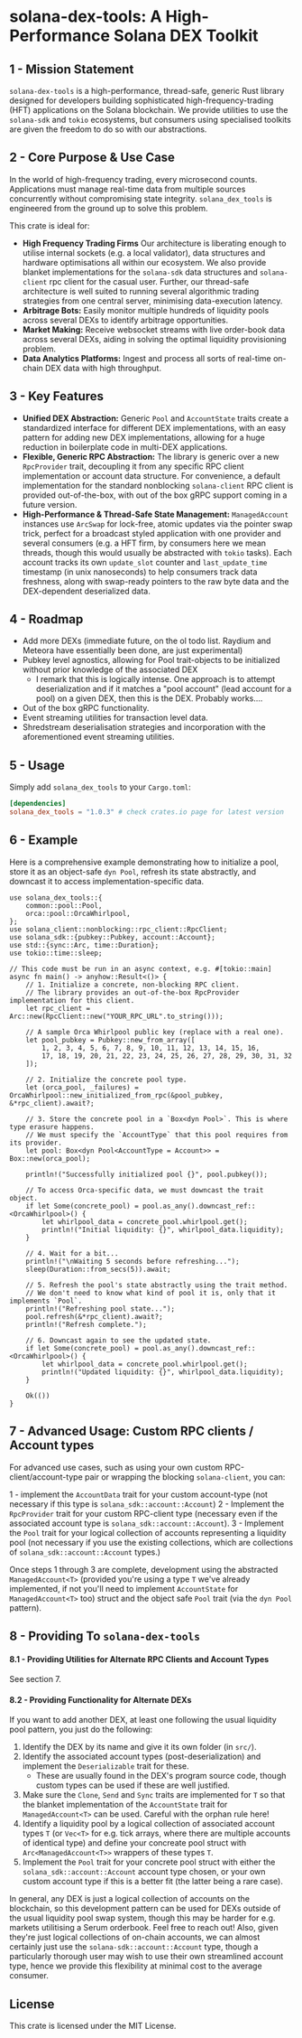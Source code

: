 # solana-dex-tools: A High-Performance Solana DEX Toolkit

## 1 - Mission Statement

`solana-dex-tools` is a high-performance, thread-safe, generic Rust library designed for developers building sophisticated high-frequency-trading (HFT) applications on the Solana blockchain. We provide utilities to use the `solana-sdk` and `tokio` ecosystems, but consumers using specialised toolkits are given the freedom to do so with our abstractions.

## 2 - Core Purpose & Use Case

In the world of high-frequency trading, every microsecond counts. Applications must manage real-time data from multiple sources concurrently without compromising state integrity. `solana_dex_tools` is engineered from the ground up to solve this problem.

This crate is ideal for:
-   **High Frequency Trading Firms** Our architecture is liberating enough to utilise internal sockets (e.g. a local validator), data structures and hardware optimisations all within our ecosystem. We also provide blanket implementations for the `solana-sdk` data structures and `solana-client` rpc client for the casual user. Further, our thread-safe architecture is well suited to running several algorithmic trading strategies from one central server, minimising data-execution latency. 
-   **Arbitrage Bots:** Easily monitor multiple hundreds of liquidity pools across several DEXs to identify arbitrage opportunities.
-   **Market Making:** Receive websocket streams with live order-book data across several DEXs, aiding in solving the optimal liquidity provisioning problem.
-   **Data Analytics Platforms:** Ingest and process all sorts of real-time on-chain DEX data with high throughput.


## 3 - Key Features

-   **Unified DEX Abstraction:** Generic `Pool` and `AccountState` traits create a standardized interface for different DEX implementations, with an easy pattern for adding new DEX implementations, allowing for a huge reduction in boilerplate code in multi-DEX applications.
-   **Flexible, Generic RPC Abstraction:** The library is generic over a new `RpcProvider` trait, decoupling it from any specific RPC client implementation or account data structure. For convenience, a default implementation for the standard nonblocking `solana-client` RPC client is provided out-of-the-box, with out of the box gRPC support coming in a future version.
-   **High-Performance & Thread-Safe State Management:** `ManagedAccount` instances use `ArcSwap` for lock-free, atomic updates via the pointer swap trick, perfect for a broadcast styled application with one provider and several consumers (e.g. a HFT firm, by consumers here we mean threads, though this would usually be abstracted with `tokio` tasks). Each account tracks its own `update_slot` counter and `last_update_time` timestamp (in unix nanoseconds) to help consumers track data freshness, along with swap-ready pointers to the raw byte data and the DEX-dependent deserialized data.

## 4 - Roadmap 

- Add more DEXs (immediate future, on the ol todo list. Raydium and Meteora have essentially been done, are just experimental)
- Pubkey level agnostics, allowing for Pool trait-objects to be initialized without prior knowledge of the associated DEX
    - I remark that this is logically intense. One approach is to attempt deserialization and if it matches a "pool account" (lead account for a pool) on a given DEX, then this is the DEX. Probably works....
- Out of the box gRPC functionality.
- Event streaming utilities for transaction level data.
- Shredstream deserialisation strategies and incorporation with the aforementioned event streaming utilities.

## 5 - Usage

Simply add `solana_dex_tools` to your `Cargo.toml`:
```toml
[dependencies]
solana_dex_tools = "1.0.3" # check crates.io page for latest version
```

## 6 - Example

Here is a comprehensive example demonstrating how to initialize a pool, store it as an object-safe `dyn Pool`, refresh its state abstractly, and downcast it to access implementation-specific data.

```rust,ignore
use solana_dex_tools::{
    common::pool::Pool,
    orca::pool::OrcaWhirlpool,
};
use solana_client::nonblocking::rpc_client::RpcClient;
use solana_sdk::{pubkey::Pubkey, account::Account};
use std::{sync::Arc, time::Duration};
use tokio::time::sleep;

// This code must be run in an async context, e.g. #[tokio::main]
async fn main() -> anyhow::Result<()> {
    // 1. Initialize a concrete, non-blocking RPC client.
    // The library provides an out-of-the-box RpcProvider implementation for this client.
    let rpc_client = Arc::new(RpcClient::new("YOUR_RPC_URL".to_string()));

    // A sample Orca Whirlpool public key (replace with a real one).
    let pool_pubkey = Pubkey::new_from_array([
        1, 2, 3, 4, 5, 6, 7, 8, 9, 10, 11, 12, 13, 14, 15, 16,
        17, 18, 19, 20, 21, 22, 23, 24, 25, 26, 27, 28, 29, 30, 31, 32
    ]);

    // 2. Initialize the concrete pool type.
    let (orca_pool, _failures) = OrcaWhirlpool::new_initialized_from_rpc(&pool_pubkey, &*rpc_client).await?;

    // 3. Store the concrete pool in a `Box<dyn Pool>`. This is where type erasure happens.
    // We must specify the `AccountType` that this pool requires from its provider.
    let pool: Box<dyn Pool<AccountType = Account>> = Box::new(orca_pool);

    println!("Successfully initialized pool {}", pool.pubkey());

    // To access Orca-specific data, we must downcast the trait object.
    if let Some(concrete_pool) = pool.as_any().downcast_ref::<OrcaWhirlpool>() {
        let whirlpool_data = concrete_pool.whirlpool.get();
        println!("Initial liquidity: {}", whirlpool_data.liquidity);
    }

    // 4. Wait for a bit...
    println!("\nWaiting 5 seconds before refreshing...");
    sleep(Duration::from_secs(5)).await;

    // 5. Refresh the pool's state abstractly using the trait method.
    // We don't need to know what kind of pool it is, only that it implements `Pool`.
    println!("Refreshing pool state...");
    pool.refresh(&*rpc_client).await?;
    println!("Refresh complete.");

    // 6. Downcast again to see the updated state.
    if let Some(concrete_pool) = pool.as_any().downcast_ref::<OrcaWhirlpool>() {
        let whirlpool_data = concrete_pool.whirlpool.get();
        println!("Updated liquidity: {}", whirlpool_data.liquidity);
    }

    Ok(())
}
```
## 7 - Advanced Usage: Custom RPC clients / Account types

For advanced use cases, such as using your own custom RPC-client/account-type pair or wrapping the blocking `solana-client`, you can: 

1 - implement the `AccountData` trait for your custom account-type (not necessary if this type is `solana_sdk::account::Account`)
2 - Implement the `RpcProvider` trait for your custom RPC-client type (necessary even if the associated account type is `solana_sdk::account::Account`). 
3 - Implement the `Pool` trait for your logical collection of accounts representing a liquidity pool (not necessary if you use the existing collections, which are collections of `solana_sdk::account::Account` types.)

Once steps 1 through 3 are complete, development using the abstracted `ManagedAccount<T>` (provided you're using a type `T` we've already implemented, if not you'll need to implement `AccountState` for `ManagedAccount<T>` too) struct and the object safe `Pool` trait (via the `dyn Pool` pattern). 

## 8 - Providing To `solana-dex-tools` 

#### 8.1 - Providing Utilities for Alternate RPC Clients and Account Types 

See section 7. 

#### 8.2 - Providing Functionality for Alternate DEXs 

If you want to add another DEX, at least one following the usual liquidity pool pattern, you just do the following: 

1. Identify the DEX by its name and give it its own folder (in `src/`). 
2. Identify the associated account types (post-deserialization) and implement the `Deserializable` trait for these. 
    - These are usually found in the DEX's program source code, though custom types can be used if these are well justified. 
3. Make sure the `Clone`, `Send` and `Sync` traits are implemented for `T` so that the blanket implementation of the  `AccountState` trait for `ManagedAccount<T>` can be used. Careful with the orphan rule here! 
4. Identify a liquidity pool by a logical collection of associated account types `T` (or `Vec<T>` for e.g. tick arrays, where there are multiple accounts of identical type) and define your concreate pool struct with `Arc<ManagedAccount<T>>` wrappers of these types `T`. 
5. Implement the `Pool` trait for your concrete pool struct with either the `solana_sdk::account::Account` account type chosen, or your own custom account type if this is a better fit (the latter being a rare case). 

In general, any DEX is just a logical collection of accounts on the blockchain, so this development pattern can be used for DEXs outside of the usual liquidity pool swap system, though this may be harder for e.g. markets utilitising a Serum orderbook. Feel free to reach out! Also, given they're just logical collections of on-chain accounts, we can almost certainly just use the `solana-sdk::account::Account` type, though a particularly thorough user may wish to use their own streamlined account type, hence we provide this flexibility at minimal cost to the average consumer. 

## License

This crate is licensed under the MIT License.
